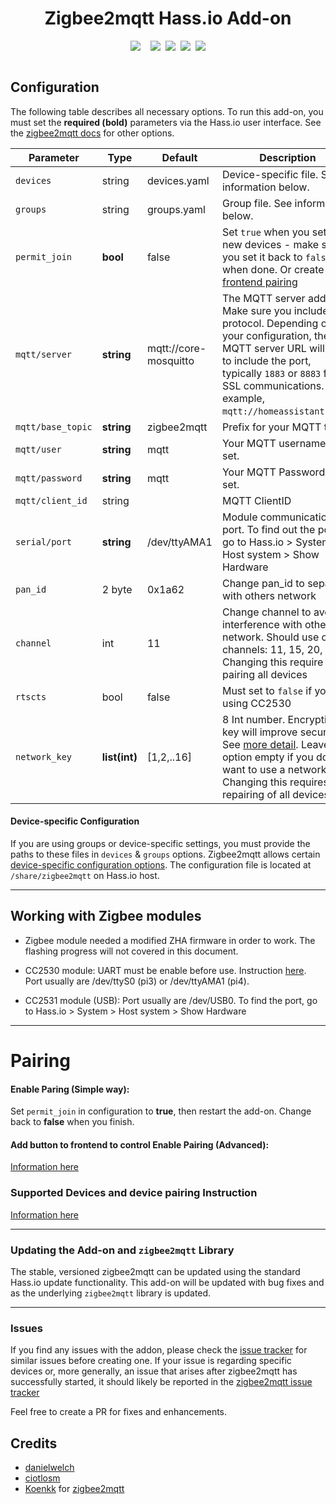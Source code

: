 <div align="center">
<h1>Zigbee2mqtt Hass.io Add-on</h1>
<div style="display: flex; justify-content: center;">
  <a style="margin-right: 0.5rem;" href="https://travis-ci.org/homematevn/ha">
    <img src="https://img.shields.io/travis/homematevn/ha.svg?style=flat-square&logo=travis">
  </a>
  <a style="margin-left: 0.5rem;" href="">
    <img src="https://img.shields.io/badge/armhf-yes-green.svg">
  </a>
  <a style="margin-left: 0.5rem;" href="">
    <img src="https://img.shields.io/badge/aarch64-yes-green.svg">
  </a>
  <a style="margin-left: 0.5rem;" href="">
    <img src="https://img.shields.io/badge/amd64-yes-green.svg">
  </a>
  <a style="margin-left: 0.5rem;" href="">
    <img src="https://img.shields.io/badge/i386-yes-green.svg">
  </a>
</div>
<br>
</div>

## Configuration

The following table describes all necessary options. To run this add-on, you must set the **required (bold)** parameters via the Hass.io user interface. 
See the [zigbee2mqtt docs](https://www.zigbee2mqtt.io/information/configuration.html) for other options.

|Parameter|Type|Default|Description|
|---------|----|--------|-----------|
|`devices`|string|devices.yaml|Device-specific file. See information below.|
|`groups`|string|groups.yaml|Group file. See information below.|
|`permit_join`|**bool**|false|Set `true` when you setup new devices - make sure you set it back to `false` when done. Or create [frontend pairing](https://github.com/homematevn/ha/blob/master/zigbee2mqtt/PAIRING.md)|
|`mqtt/server`|**string**|mqtt://core-mosquitto|The MQTT server address. Make sure you include the protocol. Depending on your configuration, the MQTT server URL will need to include the port, typically `1883` or `8883` for SSL communications. For example, `mqtt://homeassistant:1883`.|
|`mqtt/base_topic`|**string**|zigbee2mqtt|Prefix for your MQTT topic|
|`mqtt/user`|**string**|mqtt|Your MQTT username, if set.|
|`mqtt/password`|**string**|mqtt|Your MQTT Password, if set.|
|`mqtt/client_id`|string| |MQTT ClientID|
|`serial/port`|**string**|/dev/ttyAMA1|Module communication's port. To find out the port, go to Hass.io > System > Host system > Show Hardware|
|`pan_id`|2 byte|0x1a62|Change pan_id to separate with others network|
|`channel`|int|11|Change channel to avoid interference with other network. Should use only channels: 11, 15, 20, 25. Changing this require re-pairing all devices|
|`rtscts`|bool|false|Must set to `false` if you are using CC2530|
|`network_key`|**list(int)**|[1,2,..16]|8 Int number. Encryption key will improve security. See [more detail](https://www.zigbee2mqtt.io/how_tos/how_to_secure_network.html). Leave this option empty if you don't want to use a network key. Changing this requires repairing of all devices.|


#### Device-specific Configuration
If you are using groups or device-specific settings, you must provide the paths to these files in `devices` & `groups` options.
Zigbee2mqtt allows certain [device-specific configuration options](https://www.zigbee2mqtt.io/configuration/device_specific_configuration.html). 
The configuration file is located at `/share/zigbee2mqtt` on Hass.io host.

---

## Working with Zigbee modules
- Zigbee module needed a modified ZHA firmware in order to work. The flashing progress will not covered in this document.

- CC2530 module: UART must be enable before use. Instruction [here](https://github.com/homematevn/ha/blob/master/zigbee2mqtt/UART.md). Port usually are /dev/ttyS0 (pi3) or /dev/ttyAMA1 (pi4). 

- CC2531 module (USB): Port usually are /dev/USB0. To find the port, go to Hass.io > System > Host system > Show Hardware

---

# Pairing

#### Enable Paring (Simple way): 
Set `permit_join` in configuration to **true**, then restart the add-on. Change back to **false** when you finish.

#### Add button to frontend to control Enable Pairing (Advanced):
[Information here](https://github.com/homematevn/ha/blob/master/zigbee2mqtt/PAIRING.md)

### Supported Devices and device pairing Instruction
[Information here](https://www.zigbee2mqtt.io/information/supported_devices.html)

---
### Updating the Add-on and `zigbee2mqtt` Library

The stable, versioned zigbee2mqtt can be updated using the standard Hass.io update functionality. This add-on will be updated with bug fixes and as the underlying `zigbee2mqtt` library is updated.

----
### Issues

If you find any issues with the addon, please check the [issue tracker](https://github.com/danielwelch/hassio-zigbee2mqtt/issues) for similar issues before creating one. If your issue is regarding specific devices or, more generally, an issue that arises after zigbee2mqtt has successfully started, it should likely be reported in the [zigbee2mqtt issue tracker](https://github.com/Koenkk/zigbee2mqtt/issues)

Feel free to create a PR for fixes and enhancements. 

## Credits
- [danielwelch](https://github.com/danielwelch)
- [ciotlosm](https://github.com/ciotlosm)
- [Koenkk](https://github.com/Koenkk) for [zigbee2mqtt](https://github.com/Koenkk/zigbee2mqtt)
